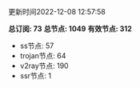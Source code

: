 更新时间2022-12-08 12:57:58

**总订阅: 73**
**总节点: 1049**
**有效节点: 312**
- ss节点: 57
- trojan节点: 64
- v2ray节点: 190
- ssr节点: 1
